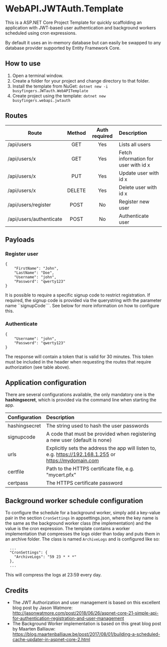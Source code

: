 # WebAPI.JWTAuth.Template
This is a ASP.NET Core Project Template for quickly scaffolding an application with JWT-based user authentication and background workers scheduled using cron expressions.

By default it uses an in-memory database but can easily be swapped to any database provider supported by Entity Framework Core.

## How to use
1. Open a terminal window.
2. Create a folder for your project and change directory to that folder.
3. Install the template from NuGet: ```dotnet new -i busyfingers.JWTauth.WebAPITemplate```
4. Create project using the template: ```dotnet new busyfingers.webapi.jwtauth```

## Routes
| Route         | Method | Auth required | Description      |
| ------------- |:------:|:-------------:|:-----------------|
| /api/users    | GET    | Yes | Lists all users  |
| /api/users/x  | GET    | Yes | Fetch information for user with id x |
| /api/users/x  | PUT    | Yes | Update user with id x |
| /api/users/x  | DELETE | Yes | Delete user with id x |
| /api/users/register  | POST | No | Register new user |
| /api/users/authenticate  | POST    | No | Authenticate user |

## Payloads

### Register user
```
{
	"FirstName": "John",
	"LastName": "Doe",
	"Username": "john",
	"Password": "qwerty123"
}
```

It is possible to require a specific signup code to restrict registration. If required, the signup code is provided via the querystring with the parameter name ``signupCode```. See below for more information on how to configure this.

### Authenticate
```
{
	"Username": "john",
	"Password": "qwerty123"
}
```

The response will contain a token that is valid for 30 minutes. This token must be included in the header when requesting the routes that require authorization (see table above).

## Application configuration
There are several configurations available, the only mandatory one is the **hashingsecret**, which is provided via the command line when starting the app.

| Configuration | Description |
| ------------- |:------------|
| hashingsecret | The string used to hash the user passwords |
| signupcode | A code that must be provided when registering a new user (default is none) |
| urls | Explicitly sets the address the app will listen to, e.g. https://192.168.1.255 or https://mydomain.com |
| certfile | Path to the HTTPS certificate file, e.g. "mycert.pfx" |
| certpass | The HTTPS certificate password |

## Background worker schedule configuration
To configure the schedule for a background worker, simply add a key-value pair in the section ```CronSettings``` in appsettings.json, where the key name is the same as the background worker class (the implementation) and the value is the cron expression. The template contains a worker implementation that compresses the logs older than today and puts them in an archive folder. The class is named ```ArchiveLogs``` and is configured like so:
```
  ...
  "CronSettings": {
    "ArchiveLogs": "59 23 * * *"
  },
  ...
```
This will compress the logs at 23:59 every day.

## Credits
* The JWT Authorization and user management is based on this excellent blog post by Jason Watmore: http://jasonwatmore.com/post/2018/06/26/aspnet-core-21-simple-api-for-authentication-registration-and-user-management
* The Background Worker implementation is based on this great blog post by Maarten Balliauw: https://blog.maartenballiauw.be/post/2017/08/01/building-a-scheduled-cache-updater-in-aspnet-core-2.html 